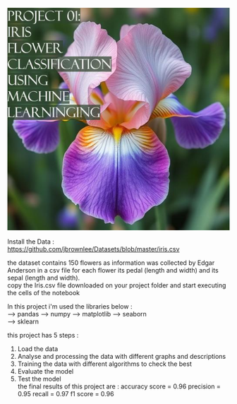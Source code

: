 ![project1](Image1.jpg)    
  
Install the Data :  
https://github.com/jbrownlee/Datasets/blob/master/iris.csv  
  
the dataset contains 150 flowers as information was collected by Edgar Anderson in a csv file for each flower its pedal (length and width) and its sepal (length and width).  
copy the Iris.csv file downloaded on your project folder and start executing the cells of the notebook  
  
In this project i'm used the libraries below :  
--> pandas
--> numpy
--> matplotlib
--> seaborn  
--> sklearn

this project has 5 steps :   
1) Load the data
2) Analyse and processing the data with different graphs and descriptions  
3) Training the data with different algorithms to check the best
4) Evaluate the model
5) Test the model  
the final results of this project are :
accuracy score = 0.96
precision  =  0.95
recall = 0.97
f1 score = 0.96  
